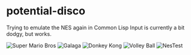 # potential-disco
Trying to emulate the NES again in Common Lisp
Input is currently a bit dodgy, but works.

![Super Mario Bros](https://i.gyazo.com/82acf346cc33b2f2a57ac7bacb09fdc3.gif)
![Galaga](https://i.gyazo.com/d9af4b6f32a1b6790be46627c2035306.gif)
![Donkey Kong](https://i.gyazo.com/edfc1dc4245ce0bfbbf99af8e84870e0.gif)
![Volley Ball](https://i.gyazo.com/ef21cd65df7267662637c735aa406bde.gif)
![NesTest](https://i.gyazo.com/f6f0767f3806388b99fb343190406b71.png)
